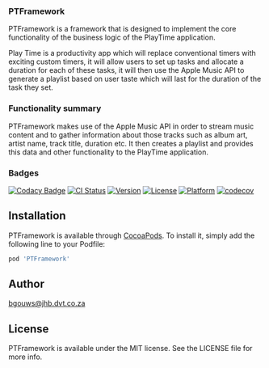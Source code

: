 ### PTFramework

PTFramework is a framework that is designed to implement the core functionality of the business logic of the PlayTime application. 

Play Time is a productivity app which will replace conventional timers with exciting custom timers, it will allow users to set up tasks and allocate a duration for each of these tasks, it will then use the Apple Music API to generate a playlist based on user taste which will last for the duration of the task they set.

### Functionality summary

PTFramework makes use of the Apple Music API in order to stream music content and to gather information about those tracks such as album art, artist name, track title, duration etc. It then creates a playlist and provides this data and other functionality to the PlayTime application. 

### Badges

[![Codacy Badge](https://api.codacy.com/project/badge/Grade/a7c0f3a98aee4d5c8129ec6140862e18)](https://www.codacy.com/manual/bgouws/PTPod?utm_source=github.com&amp;utm_medium=referral&amp;utm_content=bgouws/PTPod&amp;utm_campaign=Badge_Grade)
[![CI Status](https://img.shields.io/travis/bgouws@jhb.dvt.co.za/PTFramework.svg?style=flat)](https://travis-ci.org/bgouws@jhb.dvt.co.za/PTFramework)
[![Version](https://img.shields.io/cocoapods/v/PTFramework.svg?style=flat)](https://cocoapods.org/pods/PTFramework)
[![License](https://img.shields.io/cocoapods/l/PTFramework.svg?style=flat)](https://cocoapods.org/pods/PTFramework)
[![Platform](https://img.shields.io/cocoapods/p/PTFramework.svg?style=flat)](https://cocoapods.org/pods/PTFramework)
[![codecov](https://codecov.io/gh/bgouws/PTPod/branch/master/graph/badge.svg)](https://codecov.io/gh/bgouws/PTPod)

## Installation

PTFramework is available through [CocoaPods](https://cocoapods.org). To install
it, simply add the following line to your Podfile:

```ruby
pod 'PTFramework'
```

## Author

bgouws@jhb.dvt.co.za

## License

PTFramework is available under the MIT license. See the LICENSE file for more info.
